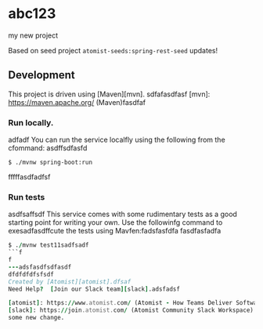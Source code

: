 # abc123
my new project

Based on seed project `atomist-seeds:spring-rest-seed`
updates!
## Development

This project is driven using [Maven][mvn].
sdfafasdfasf
[mvn]: https://maven.apache.org/ (Maven)fasdfaf

### Run locally.
adfadf
You can run the service localfly using the following from the cfommand:
asdffsdfasfd
```ffsdfasdf
$ ./mvnw spring-boot:run
```
fffffasdfadfsf
### Run tests
asdfsaffsdf
This service comes with some rudimentary tests as a good starting
point for writing your own.  Use the followinfg command to exesadfasdffcute the
tests using Mavfen:fadsfasfdfa
fasdfasfadfa
```f
$ ./mvnw test11sadfsadf
```f
f
---adsfasdfsdfasdf
dfdfdfdfsfsdf
Created by [Atomist][atomist].dfsaf
Need Help?  [Join our Slack team][slack].adsfadsf

[atomist]: https://www.atomist.com/ (Atomist - How Teams Deliver Software)
[slack]: https://join.atomist.com/ (Atomist Community Slack Workspace)
some new change.
